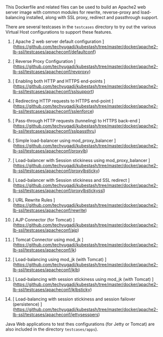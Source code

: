 This Dockerfile and related files can be used to build an Apache2 web server image with common modules for rewrite, reverse-proxy and load-balancing installed, along with SSL proxy, redirect and passthrough support.

There are several testcases in the `testcases` directory to try out the various Virtual Host configurations to support these features.

1. [ Apache 2 web server default configuration ] (https://github.com/techyugadi/kubestash/tree/master/docker/apache2-lb-ssl/testcases/apacheconf/defaultconf)

2. [ Reverse Proxy Configuration ] (https://github.com/techyugadi/kubestash/tree/master/docker/apache2-lb-ssl/testcases/apacheconf/revproxy)

3. [ Enabling both HTTP and HTTPS end-points ] (https://github.com/techyugadi/kubestash/tree/master/docker/apache2-lb-ssl/testcases/apacheconf/sslsupport)

4. [ Redirecting HTTP requests to HTTPS end-point ] (https://github.com/techyugadi/kubestash/tree/master/docker/apache2-lb-ssl/testcases/apacheconf/sslenforce)

5. [ Pass-through HTTP requests (tunneling) to HTTPS back-end ] (https://github.com/techyugadi/kubestash/tree/master/docker/apache2-lb-ssl/testcases/apacheconf/sslpassthru)

6. [ Simple load-balancer using mod_proxy_balancer ] (https://github.com/techyugadi/kubestash/tree/master/docker/apache2-lb-ssl/testcases/apacheconf/proxylb)

7. [ Load-balancer with Session stickiness using mod_proxy_balancer ] (https://github.com/techyugadi/kubestash/tree/master/docker/apache2-lb-ssl/testcases/apacheconf/proxylbsticky)

8. [ Load-balancer with Session stickiness and SSL redirect ] (https://github.com/techyugadi/kubestash/tree/master/docker/apache2-lb-ssl/testcases/apacheconf/proxylbstickyssl)

9. [ URL Rewrite Rules ] (https://github.com/techyugadi/kubestash/tree/master/docker/apache2-lb-ssl/testcases/apacheconf/rewrite)

10. [ AJP Connector (for Tomcat) ] (https://github.com/techyugadi/kubestash/tree/master/docker/apache2-lb-ssl/testcases/apacheconf/ajp)

11. [ Tomcat Connector using mod_jk ] (https://github.com/techyugadi/kubestash/tree/master/docker/apache2-lb-ssl/testcases/apacheconf/jk)

12. [ Load-balancing using mod_jk (with Tomcat) ] (https://github.com/techyugadi/kubestash/tree/master/docker/apache2-lb-ssl/testcases/apacheconf/jklb)

13. [ Load-balancing with session stickiness using mod_jk (with Tomcat) ] (https://github.com/techyugadi/kubestash/tree/master/docker/apache2-lb-ssl/testcases/apacheconf/jklbsticky)

14. [ Load-balancing with session stickiness and session failover (persistence) ] (https://github.com/techyugadi/kubestash/tree/master/docker/apache2-lb-ssl/testcases/apacheconf/jettysesspers)

Java Web applications to test thes configurations (for Jetty or Tomcat) are also included in the directory `testcases/apps`). 
